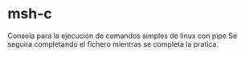 # msh-c
Consola para la ejecución de comandos simples de linux con pipe
Se seguira completando el fichero mientras se completa la pratica.
